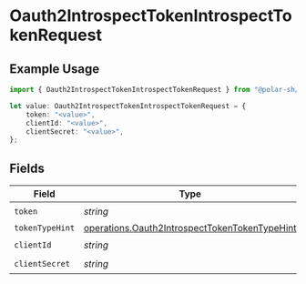 # Oauth2IntrospectTokenIntrospectTokenRequest

## Example Usage

```typescript
import { Oauth2IntrospectTokenIntrospectTokenRequest } from "@polar-sh/sdk/models/operations";

let value: Oauth2IntrospectTokenIntrospectTokenRequest = {
    token: "<value>",
    clientId: "<value>",
    clientSecret: "<value>",
};
```

## Fields

| Field                                                                                                          | Type                                                                                                           | Required                                                                                                       | Description                                                                                                    |
| -------------------------------------------------------------------------------------------------------------- | -------------------------------------------------------------------------------------------------------------- | -------------------------------------------------------------------------------------------------------------- | -------------------------------------------------------------------------------------------------------------- |
| `token`                                                                                                        | *string*                                                                                                       | :heavy_check_mark:                                                                                             | N/A                                                                                                            |
| `tokenTypeHint`                                                                                                | [operations.Oauth2IntrospectTokenTokenTypeHint](../../models/operations/oauth2introspecttokentokentypehint.md) | :heavy_minus_sign:                                                                                             | N/A                                                                                                            |
| `clientId`                                                                                                     | *string*                                                                                                       | :heavy_check_mark:                                                                                             | N/A                                                                                                            |
| `clientSecret`                                                                                                 | *string*                                                                                                       | :heavy_check_mark:                                                                                             | N/A                                                                                                            |